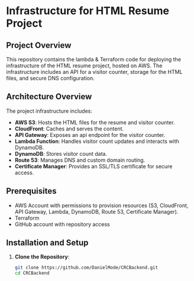 # Infrastructure for HTML Resume Project

## Project Overview
This repository contains the lambda & Terraform code for deploying the infrastructure of the HTML resume project, hosted on AWS. The infrastructure includes an API for a visitor counter, storage for the HTML files, and secure DNS configuration.

## Architecture Overview
The project infrastructure includes:
- **AWS S3**: Hosts the HTML files for the resume and visitor counter.
- **CloudFront**: Caches and serves the content.
- **API Gateway**: Exposes an api endpoint for the visitor counter.
- **Lambda Function**: Handles visitor count updates and interacts with DynamoDB.
- **DynamoDB**: Stores visitor count data.
- **Route 53**: Manages DNS and custom domain routing.
- **Certificate Manager**: Provides an SSL/TLS certificate for secure access.

## Prerequisites
- AWS Account with permissions to provision resources (S3, CloudFront, API Gateway, Lambda, DynamoDB, Route 53, Certificate Manager).
- Terraform
- GitHub account with repository access

## Installation and Setup
1. **Clone the Repository**:
   ```bash
   git clone https://github.com/DanielMode/CRCBackend.git
   cd CRCBackend

